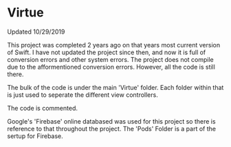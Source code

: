 # Virtue
Updated 10/29/2019

This project was completed 2 years ago on that years most current version of Swift. I have not updated the project since then, and now it is full of conversion errors and other system errors. The project does not compile due to the afformentioned conversion errors. However, all the code is still there.

The bulk of the code is under the main 'Virtue' folder. Each folder within that is just used to seperate the different view controllers.

The code is commented.

Google's 'Firebase' online databased was used for this project so there is reference to that throughout the project. The 'Pods' Folder is a part of the sertup for Firebase. 
